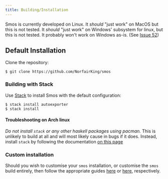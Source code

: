 ```yaml
---
title: Building/Installation
---
```



Smos is currently developed on Linux.
It _should_ "just work" on MacOS but this is not tested.
It _should_ "just work" on Windows' subsystem for linux, but this is not tested.
It probably won't work on Windows as-is. (See [Issue 52](https://github.com/NorfairKing/smos/issues/52))

## Default Installation

Clone the repository:

```
$ git clone https://github.com/NorfairKing/smos
```

### Building with Stack

Use [Stack](https://haskellstack.org) to install Smos with the default configuration:

```
$ stack install autoexporter
$ stack install
```

#### Troubleshooting on Arch linux

*Do not install `stack` or any other haskell packages using pacman.*
This is unlikely to build at all and will most likely cause in bugs if it does.
Instead, install `stack` by following the documentation [on this page](https://docs.haskellstack.org/en/stable/README/#how-to-install)

### Custom installation

Should you wish to customise your `smos` installation, or customise the `smos`
build entirely, then follow the appropriate guides
[here](/customisation-default.html) or
[here](/customisation-haskell.html), respectively.
